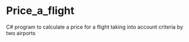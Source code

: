 # Price_a_flight
C# program to calculate a price for a flight taking into account criteria by two airports
